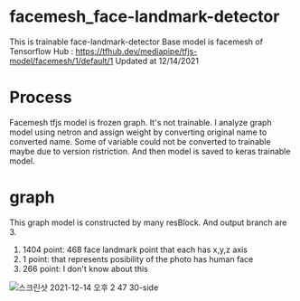 # facemesh_face-landmark-detector

This is trainable face-landmark-detector 
Base model is facemesh of Tensorflow Hub : https://tfhub.dev/mediapipe/tfjs-model/facemesh/1/default/1
Updated at 12/14/2021

# Process

Facemesh tfjs model is frozen graph. It's not trainable.
I analyze graph model using netron and assign weight by converting original name to converted name.
Some of variable could not be converted to trainable maybe due to version ristriction.
And then model is saved to keras trainable model.

# graph

This graph model is constructed by many resBlock. And output branch are 3.
1. 1404 point: 468 face landmark point that each has x,y,z axis
2. 1 point: that represents posibility of the photo has human face
3. 266 point: I don't know about this 

![스크린샷 2021-12-14 오후 2 47 30-side](https://user-images.githubusercontent.com/10595278/145940840-35ac911e-c140-46a8-96f3-51404ec92d92.png)
